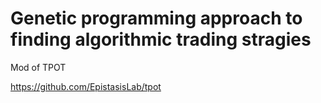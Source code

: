 # Genetic programming approach to finding algorithmic trading stragies

Mod of TPOT 

https://github.com/EpistasisLab/tpot

